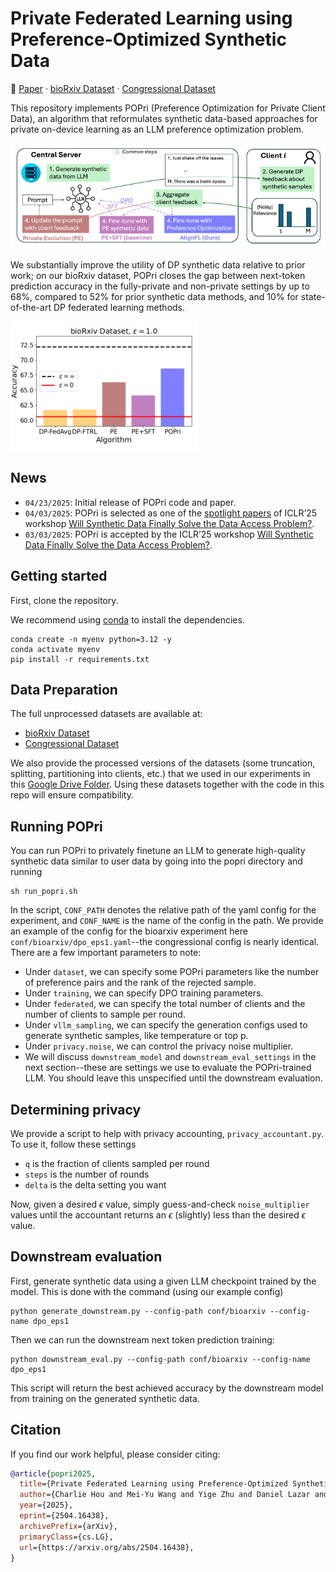 # Private Federated Learning using Preference-Optimized Synthetic Data

📃 [Paper](https://arxiv.org/abs/2403.20329) &middot; [bioRxiv Dataset](https://huggingface.co/datasets/hazylavender/biorxiv-abstract) &middot; [Congressional Dataset](https://huggingface.co/datasets/hazylavender/CongressionalDataset)

This repository implements POPri (Preference Optimization for Private Client Data), an algorithm that reformulates synthetic data-based approaches for private on-device learning as an LLM preference optimization problem. 

<img src="figures/alignfl-overview.png" width="600" alt="AlignFL Overview">

We substantially improve the utility of DP synthetic data relative to prior work; on our bioRxiv dataset, POPri closes the gap between next-token prediction accuracy in the fully-private and non-private settings by up to 68%, compared to 52% for prior synthetic data methods, and 10% for state-of-the-art DP federated learning methods.

<img src="figures/alignfl-bar.png" width="300" alt="AlignFL Overview">

## News

* `04/23/2025`: Initial release of POPri code and paper.
* `04/03/2025`: POPri is selected as one of the [spotlight papers](https://synthetic-data-iclr.github.io/#papers) of ICLR’25 workshop [Will Synthetic Data Finally Solve the Data Access Problem?](https://synthetic-data-iclr.github.io).
* `03/03/2025`: POPri is accepted by the ICLR’25 workshop [Will Synthetic Data Finally Solve the Data Access Problem?](https://synthetic-data-iclr.github.io).

## Getting started
First, clone the repository.

We recommend using [conda](https://docs.conda.io/projects/conda/en/latest/user-guide/getting-started.html) to install the dependencies.

```
conda create -n myenv python=3.12 -y
conda activate myenv
pip install -r requirements.txt
```

## Data Preparation

The full unprocessed datasets are available at:
* [bioRxiv Dataset](https://huggingface.co/datasets/hazylavender/biorxiv-abstract)
* [Congressional Dataset](https://huggingface.co/datasets/hazylavender/CongressionalDataset)

We also provide the processed versions of the datasets (some truncation, splitting, partitioning into clients, etc.) that we used in our experiments in this [Google Drive Folder](https://drive.google.com/drive/folders/1NEMEWArlJKxrlgAG9eJt4vfvt0iHWF03?usp=drive_link). Using these datasets together with the code in this repo will ensure compatibility.

## Running POPri
You can run POPri to privately finetune an LLM to generate high-quality synthetic data similar to user data by going into the popri directory and running
```
sh run_popri.sh
```
In the script, `CONF_PATH` denotes the relative path of the yaml config for the experiment, and `CONF_NAME` is the name of the config in the path. We provide an example of the config for the bioarxiv experiment here `conf/bioarxiv/dpo_eps1.yaml`--the congressional config is nearly identical. There are a few important parameters to note:
* Under `dataset`, we can specify some POPri parameters like the number of preference pairs and the rank of the rejected sample.
* Under `training`, we can specify DPO training parameters.
* Under `federated`, we can specify the total number of clients and the number of clients to sample per round.
* Under `vllm_sampling`, we can specify the generation configs used to generate synthetic samples, like temperature or top p.
* Under `privacy.noise`, we can control the privacy noise multiplier.
* We will discuss `downstream_model` and `downstream_eval_settings` in the next section--these are settings we use to evaluate the POPri-trained LLM. You should leave this unspecified until the downstream evaluation.


## Determining privacy
We provide a script to help with privacy accounting, `privacy_accountant.py`. To use it, follow these settings
* `q` is the fraction of clients sampled per round
* `steps` is the number of rounds
* `delta` is the delta setting you want

Now, given a desired $\epsilon$ value, simply guess-and-check `noise_multiplier` values until the accountant returns an $\epsilon$ (slightly) less than the desired $\epsilon$ value.


## Downstream evaluation
First, generate synthetic data using a given LLM checkpoint trained by the model. This is done with the command (using our example config)
```
python generate_downstream.py --config-path conf/bioarxiv --config-name dpo_eps1
```
Then we can run the downstream next token prediction training:
```
python downstream_eval.py --config-path conf/bioarxiv --config-name dpo_eps1
```
This script will return the best achieved accuracy by the downstream model from training on the generated synthetic data.

## Citation

If you find our work helpful, please consider citing:

```bibtex
@article{popri2025,
  title={Private Federated Learning using Preference-Optimized Synthetic Data}, 
  author={Charlie Hou and Mei-Yu Wang and Yige Zhu and Daniel Lazar and Giulia Fanti},
  year={2025},
  eprint={2504.16438},
  archivePrefix={arXiv},
  primaryClass={cs.LG},
  url={https://arxiv.org/abs/2504.16438}, 
}
```


